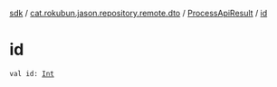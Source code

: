 [sdk](../../index.md) / [cat.rokubun.jason.repository.remote.dto](../index.md) / [ProcessApiResult](index.md) / [id](./id.md)

# id

`val id: `[`Int`](https://kotlinlang.org/api/latest/jvm/stdlib/kotlin/-int/index.html)